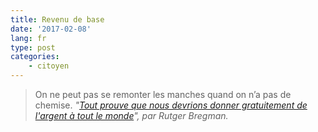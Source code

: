 ```yaml
---
title: Revenu de base
date: '2017-02-08'
lang: fr
type: post
categories:
    - citoyen
---
```


> On ne peut pas se remonter les manches quand on n’a pas de chemise.
> <cite>"[Tout prouve que nous devrions donner gratuitement de l'argent à tout le monde](http://www.ulyces.co/rutger-bregman/tout-prouve-que-nous-devrions-donner-gratuitement-de-largent-a-tout-le-monde/)", par Rutger Bregman.</cite>
